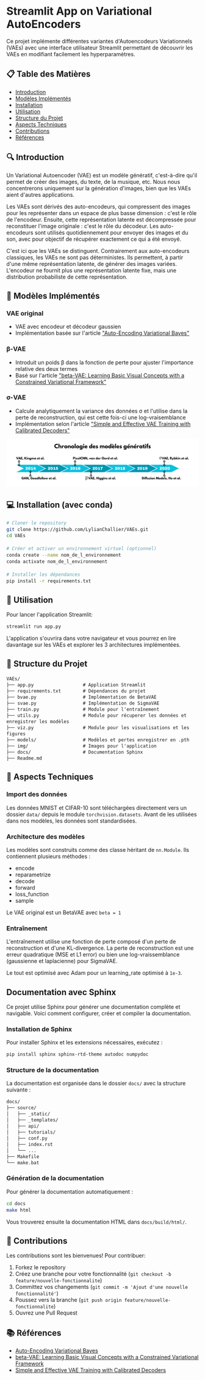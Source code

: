 # Streamlit App on Variational AutoEncoders

Ce projet implémente différentes variantes d'Autoencodeurs Variationnels (VAEs) avec une interface utilisateur Streamlit permettant de découvrir les VAEs en modifiant facilement les hyperparamètres.

## 📋 Table des Matières

- [Introduction](#introduction)
- [Modèles Implémentés](#modèles-implémentés)
- [Installation](#installation)
- [Utilisation](#utilisation)
- [Structure du Projet](#structure-du-projet)
- [Aspects Techniques](#aspects-techniques)
- [Contributions](#contributions)
- [Références](#références)

## 🔍 Introduction

Un Variational Autoencoder (VAE) est un modèle génératif, c'est-à-dire qu'il permet de créer des images, du texte, de la musique, etc. Nous nous concentrerons uniquement sur la génération d'images, bien que les VAEs aient d'autres applications.

Les VAEs sont dérivés des auto-encodeurs, qui compressent des images pour les représenter dans un espace de plus basse dimension : c'est le rôle de l'encodeur. Ensuite, cette représentation latente est décompressée pour reconstituer l'image originale : c'est le rôle du décodeur. Les auto-encodeurs sont utilisés quotidiennement pour envoyer des images et du son, avec pour objectif de récupérer exactement ce qui a été envoyé.

C'est ici que les VAEs se distinguent. Contrairement aux auto-encodeurs classiques, les VAEs ne sont pas déterministes. Ils permettent, à partir d'une même représentation latente, de générer des images variées. L'encodeur ne fournit plus une représentation latente fixe, mais une distribution probabiliste de cette représentation.

## 🧠 Modèles Implémentés

### VAE original
- VAE avec encodeur et décodeur gaussien
- Implémentation basée sur l'article ["Auto-Encoding Variational Bayes"](https://arxiv.org/abs/1312.6114)

### β-VAE 
- Introduit un poids β dans la fonction de perte pour ajuster l'importance relative des deux termes
- Basé sur l'article ["beta-VAE: Learning Basic Visual Concepts with a Constrained Variational Framework"](https://openreview.net/forum?id=Sy2fzU9gl)

### σ-VAE
- Calcule analytiquement la variance des données σ et l'utilise dans la perte de reconstruction, qui est cette fois-ci une log-vraisemblance
- Implémentation selon l'article ["Simple and Effective VAE Training with Calibrated Decoders"](https://orybkin.github.io/sigma-vae/)

![Chronologie des VAEs](img/frise.png)

## 💻 Installation (avec conda)

```bash 
# Cloner le repository
git clone https://github.com/LylianChallier/VAEs.git
cd VAEs

# Créer et activer un environnement virtuel (optionnel)
conda create --name nom_de_l_environnement
conda activate nom_de_l_environnement

# Installer les dépendances
pip install -r requirements.txt
```

## 🚀 Utilisation

Pour lancer l'application Streamlit:

```bash
streamlit run app.py
```

L'application s'ouvrira dans votre navigateur et vous pourrez en lire davantage sur les VAEs et explorer les 3 architectures implémentées.

## 📁 Structure du Projet

```
VAEs/
├── app.py                  # Application Streamlit
├── requirements.txt        # Dépendances du projet
├── bvae.py                 # Implémentation de BetaVAE
├── svae.py                 # Implémentation de SigmaVAE
├── train.py                # Module pour l'entraînement
├── utils.py                # Module pour récuperer les données et enregistrer les modèles
├── viz.py                  # Module pour les visualisations et les figures
├── models/                 # Modèles et pertes enregistrer en .pth
├── img/                    # Images pour l'application
├── docs/                   # Documentation Sphinx
├── Readme.md
```

## 🔧 Aspects Techniques

### Import des données

Les données MNIST et CIFAR-10 sont téléchargées directement vers un dossier `data/` depuis le module `torchvision.datasets`. Avant de les utilisées dans nos modèles, les données sont standardisées.

### Architecture des modèles

Les modèles sont construits comme des classe héritant de `nn.Module`. Ils contiennent plusieurs méthodes : 
- encode
- reparametrize
- decode
- forward
- loss_function
- sample 

Le VAE original est un BetaVAE avec `beta = 1`

### Entraînement

L'entraînement utilise une fonction de perte composé d'un perte de reconstruction et d'une KL-divergence. La perte de reconstruction est une erreur quadratique (MSE et L1 error) ou bien une log-vraissemblance (gaussienne et laplacienne) pour SigmaVAE.

Le tout est optimisé avec Adam pour un learning_rate optimisé à `1e-3`.

## Documentation avec Sphinx

Ce projet utilise Sphinx pour générer une documentation complète et navigable. Voici comment configurer, créer et compiler la documentation.

### Installation de Sphinx

Pour installer Sphinx et les extensions nécessaires, exécutez :

```bash
pip install sphinx sphinx-rtd-theme autodoc numpydoc
```

### Structure de la documentation

La documentation est organisée dans le dossier `docs/` avec la structure suivante :

```
docs/
├── source/
│   ├── _static/
│   ├── _templates/
│   ├── api/
│   ├── tutorials/
│   ├── conf.py
│   ├── index.rst
│   └── ...
├── Makefile
└── make.bat
```

### Génération de la documentation

Pour générer la documentation automatiquement :

```bash
cd docs
make html
```

Vous trouverez ensuite la documentation HTML dans `docs/build/html/`.

## 🤝 Contributions

Les contributions sont les bienvenues! Pour contribuer:
1. Forkez le repository
2. Créez une branche pour votre fonctionnalité (`git checkout -b feature/nouvelle-fonctionnalite`)
3. Committez vos changements (`git commit -m 'Ajout d'une nouvelle fonctionnalité'`)
4. Poussez vers la branche (`git push origin feature/nouvelle-fonctionnalite`)
5. Ouvrez une Pull Request

## 📚 Références

- [Auto-Encoding Variational Bayes](https://arxiv.org/abs/1312.6114)
- [beta-VAE: Learning Basic Visual Concepts with a Constrained Variational Framework](https://openreview.net/forum?id=Sy2fzU9gl)
- [Simple and Effective VAE Training with Calibrated Decoders](https://orybkin.github.io/sigma-vae/)